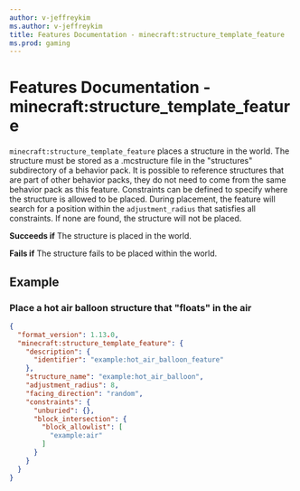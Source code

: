 ```yaml
---
author: v-jeffreykim
ms.author: v-jeffreykim
title: Features Documentation - minecraft:structure_template_feature
ms.prod: gaming
---
```


# Features Documentation - minecraft:structure_template_feature

`minecraft:structure_template_feature` places a structure in the world. The structure must be stored as a .mcstructure file in the "structures" subdirectory of a behavior pack. It is possible to reference structures that are part of other behavior packs, they do not need to come from the same behavior pack as this feature. Constraints can be defined to specify where the structure is allowed to be placed. During placement, the feature will search for a position within the `adjustment_radius` that satisfies all constraints. If none are found, the structure will not be placed.

**Succeeds if**
The structure is placed in the world.

**Fails if**
The structure fails to be placed within the world.

## Example

### Place a hot air balloon structure that "floats" in the air

```json
{
  "format_version": 1.13.0,
  "minecraft:structure_template_feature": {
    "description": {
      "identifier": "example:hot_air_balloon_feature"
    },
    "structure_name": "example:hot_air_balloon",
    "adjustment_radius": 8,
    "facing_direction": "random",
    "constraints": {
      "unburied": {},
      "block_intersection": {
        "block_allowlist": [
          "example:air"
        ]
      }
    }
  }
}
```
